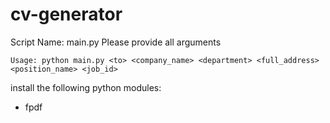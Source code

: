 # cv-generator

Script Name: main.py
Please provide all arguments
```
Usage: python main.py <to> <company_name> <department> <full_address> <position_name> <job_id>
```

install the following python modules:
- fpdf
